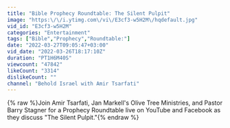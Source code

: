 ```yaml
---
title: "Bible Prophecy Roundtable: The Silent Pulpit"
image: "https:\/\/i.ytimg.com\/vi\/E3cf3-w5H2M\/hqdefault.jpg"
vid_id: "E3cf3-w5H2M"
categories: "Entertainment"
tags: ["Bible","Prophecy","Roundtable:"]
date: "2022-03-27T09:05:47+03:00"
vid_date: "2022-03-26T18:17:10Z"
duration: "PT1H6M40S"
viewcount: "47842"
likeCount: "3314"
dislikeCount: ""
channel: "Behold Israel with Amir Tsarfati"
---
```

{% raw %}Join Amir Tsarfati, Jan Markell's Olive Tree Ministries, and Pastor Barry Stagner for a Prophecy Roundtable live on YouTube and Facebook as they discuss &quot;The Silent Pulpit.&quot;{% endraw %}
